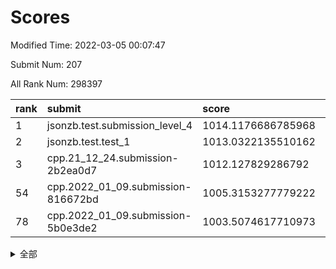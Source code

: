 # Scores

Modified Time: 2022-03-05 00:07:47

Submit Num: 207

All Rank Num: 298397

| rank |               submit               |       score        |       sigma        | pk_num |
| :--- | :--------------------------------- | :----------------- | :----------------- | :----- |
| 1    | jsonzb.test.submission_level_4     | 1014.1176686785968 | 0.8175898057787315 | 5766   |
| 2    | jsonzb.test.test_1                 | 1013.0322135510162 | 0.8232039003299308 | 5768   |
| 3    | cpp.21_12_24.submission-2b2ea0d7   | 1012.127829286792  | 0.7926042351614404 | 5766   |
| 54   | cpp.2022_01_09.submission-816672bd | 1005.3153277779222 | 0.7163086803041642 | 5756   |
| 78   | cpp.2022_01_09.submission-5b0e3de2 | 1003.5074617710973 | 0.7195381304363287 | 5767   |


<details>
<summary>全部</summary>

| rank |                 submit                 |       score        |       sigma        | pk_num |
| :--- | :------------------------------------- | :----------------- | :----------------- | :----- |
| 1    | jsonzb.test.submission_level_4         | 1014.1176686785968 | 0.8175898057787315 | 5766   |
| 2    | jsonzb.test.test_1                     | 1013.0322135510162 | 0.8232039003299308 | 5768   |
| 3    | cpp.21_12_24.submission-2b2ea0d7       | 1012.127829286792  | 0.7926042351614404 | 5766   |
| 4    | gobigger.level_3.submission_level_3_35 | 1011.2454641662105 | 0.7558147811261138 | 5765   |
| 5    | gobigger.level_3.submission_level_3_3  | 1011.1471542711778 | 0.7775070672795354 | 5763   |
| 6    | gobigger.level_3.submission_level_3_26 | 1011.0768243560677 | 0.7667785731327544 | 5766   |
| 7    | gobigger.level_3.submission_level_3_0  | 1011.0577214869476 | 0.7754474600390111 | 5764   |
| 8    | gobigger.level_3.submission_level_3_44 | 1011.0243014422563 | 0.763342434146631  | 5767   |
| 9    | gobigger.level_3.submission_level_3_4  | 1011.0067089178585 | 0.7735975923736566 | 5766   |
| 10   | gobigger.level_3.submission_level_3_32 | 1011.0012979926001 | 0.7722041364931325 | 5765   |
| 11   | gobigger.level_3.submission_level_3_28 | 1010.8113441798233 | 0.7556089288716519 | 5767   |
| 12   | gobigger.level_3.submission_level_3_1  | 1010.8014052986504 | 0.7916681127018633 | 5769   |
| 13   | gobigger.level_3.submission_level_3_10 | 1010.7566992494415 | 0.766183165651788  | 5767   |
| 14   | gobigger.level_3.submission_level_3_29 | 1010.6439272355774 | 0.7539503254389073 | 5764   |
| 15   | gobigger.level_3.submission_level_3_46 | 1010.636700339781  | 0.7623265102844018 | 5762   |
| 16   | gobigger.level_3.submission_level_3_34 | 1010.5511826843408 | 0.7756600634364648 | 5772   |
| 17   | gobigger.level_3.submission_level_3_8  | 1010.4839408175685 | 0.772867964457512  | 5769   |
| 18   | gobigger.level_3.submission_level_3_36 | 1010.4779056198322 | 0.7655964373097278 | 5765   |
| 19   | gobigger.level_3.submission_level_3_30 | 1010.3909023337288 | 0.7728385643250026 | 5766   |
| 20   | gobigger.level_3.submission_level_3_6  | 1010.3841284205428 | 0.7787872631108886 | 5768   |
| 21   | gobigger.level_3.submission_level_3_38 | 1010.364010407247  | 0.7571468152650171 | 5769   |
| 22   | gobigger.level_3.submission_level_3_24 | 1010.2264809646482 | 0.7593887241908261 | 5768   |
| 23   | gobigger.level_3.submission_level_3_2  | 1010.1559488132496 | 0.7794782163891506 | 5766   |
| 24   | gobigger.level_3.submission_level_3_16 | 1010.1039334238191 | 0.7559078786524794 | 5767   |
| 25   | gobigger.level_3.submission_level_3_43 | 1010.0896721875655 | 0.7749826039505358 | 5766   |
| 26   | gobigger.level_3.submission_level_3_22 | 1010.0743549998047 | 0.7680977368813057 | 5770   |
| 27   | gobigger.level_3.submission_level_3_7  | 1010.0672082810142 | 0.7754731129161885 | 5765   |
| 28   | gobigger.level_3.submission_level_3_15 | 1010.061648839712  | 0.7667734294232377 | 5765   |
| 29   | gobigger.level_3.submission_level_3_14 | 1010.0424147161899 | 0.7806424219392393 | 5765   |
| 30   | gobigger.level_3.submission_level_3_31 | 1010.0171372788038 | 0.773655571832693  | 5767   |
| 31   | gobigger.level_3.submission_level_3_9  | 1010.0085017403345 | 0.7558384520879161 | 5767   |
| 32   | gobigger.level_3.submission_level_3_45 | 1009.8318542423694 | 0.7451309942803392 | 5764   |
| 33   | gobigger.level_3.submission_level_3_42 | 1009.8295009763425 | 0.7619741671013347 | 5767   |
| 34   | gobigger.level_3.submission_level_3_21 | 1009.8236989088538 | 0.7435176335233404 | 5764   |
| 35   | gobigger.level_3.submission_level_3_41 | 1009.5928666850489 | 0.7528903687480737 | 5764   |
| 36   | gobigger.level_3.submission_level_3_40 | 1009.5261954193855 | 0.7394494981373253 | 5762   |
| 37   | gobigger.level_3.submission_level_3_37 | 1009.4577851859038 | 0.7575053473992834 | 5765   |
| 38   | gobigger.level_3.submission_level_3_11 | 1009.4177710440492 | 0.7762391213547218 | 5764   |
| 39   | gobigger.level_3.submission_level_3_33 | 1009.4016707293254 | 0.7796522119939517 | 5766   |
| 40   | gobigger.level_3.submission_level_3_23 | 1009.3793151089988 | 0.7473820388703507 | 5767   |
| 41   | gobigger.level_3.submission_level_3_17 | 1009.2901480115013 | 0.7462412201446166 | 5764   |
| 42   | gobigger.level_3.submission_level_3_49 | 1009.2642819250052 | 0.7583756121794223 | 5767   |
| 43   | gobigger.level_3.submission_level_3_27 | 1009.2632668286761 | 0.7541648378175155 | 5765   |
| 44   | gobigger.level_3.submission_level_3_47 | 1009.2057180863651 | 0.7510036663850178 | 5769   |
| 45   | gobigger.level_3.submission_level_3_13 | 1009.1528114111725 | 0.7736264448610337 | 5767   |
| 46   | gobigger.level_3.submission_level_3_48 | 1009.1457153735162 | 0.7310724089727225 | 5768   |
| 47   | gobigger.level_3.submission_level_3_39 | 1009.1381154821148 | 0.7570372492229664 | 5765   |
| 48   | gobigger.level_3.submission_level_3_25 | 1009.070115829559  | 0.7458480842713978 | 5767   |
| 49   | gobigger.level_3.submission_level_3_18 | 1008.8011169428075 | 0.7476054929785545 | 5768   |
| 50   | gobigger.level_3.submission_level_3_12 | 1008.6744188531675 | 0.7228166039307418 | 5772   |
| 51   | gobigger.level_3.submission_level_3_5  | 1008.6228261488376 | 0.731593945699406  | 5767   |
| 52   | gobigger.level_3.submission_level_3_19 | 1008.5538790702407 | 0.7492619088070319 | 5764   |
| 53   | gobigger.level_3.submission_level_3_20 | 1007.5647495840183 | 0.7155223880312449 | 5765   |
| 54   | cpp.2022_01_09.submission-816672bd     | 1005.3153277779222 | 0.7163086803041642 | 5756   |
| 55   | gobigger.level_1.submission_level_1_35 | 1004.7659095320066 | 0.7215287629501689 | 5764   |
| 56   | gobigger.level_1.submission_level_1_14 | 1004.7326360025324 | 0.7338276343071732 | 5765   |
| 57   | gobigger.level_1.submission_level_1_47 | 1004.6973439198316 | 0.73116266887275   | 5772   |
| 58   | gobigger.level_1.submission_level_1_8  | 1004.6450629428477 | 0.7295128748966762 | 5768   |
| 59   | gobigger.level_1.submission_level_1_15 | 1004.422791815683  | 0.7139315482014142 | 5771   |
| 60   | gobigger.level_1.submission_level_1_24 | 1004.2706130104563 | 0.7257643549825675 | 5769   |
| 61   | gobigger.level_1.submission_level_1_38 | 1004.1546913722517 | 0.7068691545741957 | 5765   |
| 62   | gobigger.level_1.submission_level_1_10 | 1004.0648108457846 | 0.7124642424402673 | 5765   |
| 63   | gobigger.level_1.submission_level_1_5  | 1004.0470703050925 | 0.7137171616393202 | 5766   |
| 64   | gobigger.level_1.submission_level_1_1  | 1003.9633548912175 | 0.7290633713605444 | 5767   |
| 65   | gobigger.level_1.submission_level_1_21 | 1003.9302395803608 | 0.7046994956677586 | 5767   |
| 66   | gobigger.level_1.submission_level_1_27 | 1003.8764194020279 | 0.7246576099256434 | 5763   |
| 67   | gobigger.level_1.submission_level_1_46 | 1003.8266919730484 | 0.7095184747404258 | 5768   |
| 68   | gobigger.level_1.submission_level_1_42 | 1003.7711571558635 | 0.7150586214941679 | 5772   |
| 69   | gobigger.level_1.submission_level_1_0  | 1003.6907501465914 | 0.7131034883686845 | 5764   |
| 70   | gobigger.level_1.submission_level_1_34 | 1003.6797289481605 | 0.7166423919587223 | 5768   |
| 71   | gobigger.level_1.submission_level_1_4  | 1003.6280096583587 | 0.7157133332141884 | 5765   |
| 72   | gobigger.level_1.submission_level_1_28 | 1003.5995488979854 | 0.7103310482429889 | 5764   |
| 73   | gobigger.level_1.submission_level_1_44 | 1003.5988335436997 | 0.7114355467527627 | 5765   |
| 74   | gobigger.level_1.submission_level_1_9  | 1003.5837585364409 | 0.7248623767795636 | 5766   |
| 75   | gobigger.level_1.submission_level_1_22 | 1003.5596301330384 | 0.7221745600991758 | 5763   |
| 76   | gobigger.level_1.submission_level_1_39 | 1003.5498733840126 | 0.7156712685080507 | 5766   |
| 77   | gobigger.level_1.submission_level_1_49 | 1003.511312477089  | 0.7335820424536542 | 5765   |
| 78   | cpp.2022_01_09.submission-5b0e3de2     | 1003.5074617710973 | 0.7195381304363287 | 5767   |
| 79   | gobigger.level_1.submission_level_1_48 | 1003.4740132444971 | 0.7208993682857698 | 5768   |
| 80   | gobigger.level_1.submission_level_1_40 | 1003.4546756664093 | 0.7119267253568564 | 5769   |
| 81   | gobigger.level_1.submission_level_1_12 | 1003.4504420677663 | 0.723826932473948  | 5761   |
| 82   | gobigger.level_1.submission_level_1_43 | 1003.3127611732845 | 0.72379685444393   | 5762   |
| 83   | gobigger.level_1.submission_level_1_33 | 1003.2158375647441 | 0.7258550649308847 | 5765   |
| 84   | gobigger.level_1.submission_level_1_13 | 1003.1430809938387 | 0.7284085878835777 | 5765   |
| 85   | gobigger.level_1.submission_level_1_6  | 1003.0733883140067 | 0.7202525581791552 | 5760   |
| 86   | gobigger.level_1.submission_level_1_11 | 1003.0434345690222 | 0.7162505552867756 | 5765   |
| 87   | gobigger.level_1.submission_level_1_37 | 1003.0021806931295 | 0.7060586840481828 | 5767   |
| 88   | gobigger.level_1.submission_level_1_18 | 1003.0006639127103 | 0.7173701033634732 | 5770   |
| 89   | gobigger.level_1.submission_level_1_7  | 1002.9263421840344 | 0.7153464431184637 | 5764   |
| 90   | gobigger.level_1.submission_level_1_20 | 1002.9223597937761 | 0.7097722190991222 | 5765   |
| 91   | gobigger.level_1.submission_level_1_2  | 1002.9171544835525 | 0.7138614284982356 | 5769   |
| 92   | gobigger.level_1.submission_level_1_36 | 1002.9136952625104 | 0.7129008741013815 | 5764   |
| 93   | gobigger.level_1.submission_level_1_29 | 1002.9020016327797 | 0.7016882785671353 | 5767   |
| 94   | gobigger.level_1.submission_level_1_32 | 1002.8300152986877 | 0.7097580375043456 | 5766   |
| 95   | gobigger.level_1.submission_level_1_30 | 1002.804717608563  | 0.7085593495407086 | 5771   |
| 96   | gobigger.level_1.submission_level_1_45 | 1002.7541485891094 | 0.7128235780555364 | 5770   |
| 97   | gobigger.level_1.submission_level_1_17 | 1002.731943660519  | 0.7200428585517592 | 5773   |
| 98   | gobigger.level_1.submission_level_1_16 | 1002.6436851934312 | 0.7159583403277517 | 5764   |
| 99   | gobigger.level_1.submission_level_1_41 | 1002.4593405274929 | 0.7141755370195726 | 5766   |
| 100  | gobigger.level_1.submission_level_1_3  | 1002.4322754932698 | 0.7081241537389845 | 5765   |
| 101  | gobigger.level_1.submission_level_1_31 | 1002.3603808948185 | 0.7150869255310663 | 5762   |
| 102  | gobigger.level_1.submission_level_1_23 | 1002.2130976780002 | 0.709246383199584  | 5763   |
| 103  | gobigger.level_1.submission_level_1_19 | 1001.9964416014024 | 0.7077757298584682 | 5767   |
| 104  | gobigger.level_1.submission_level_1_25 | 1001.7478124734107 | 0.7152365469181574 | 5766   |
| 105  | gobigger.level_1.submission_level_1_26 | 1000.6483391281891 | 0.7148578877798439 | 5769   |
| 106  | gobigger.random.submission_random_5    | 997.6522304761633  | 0.7029966281976636 | 5765   |
| 107  | gobigger.random.submission_random_19   | 997.5756673904934  | 0.7112717458571935 | 5768   |
| 108  | gobigger.random.submission_random_29   | 997.1389776219063  | 0.7143068073439235 | 5767   |
| 109  | gobigger.random.submission_random_32   | 996.9073331269553  | 0.7129760980334116 | 5764   |
| 110  | gobigger.random.submission_random_16   | 996.8982866271206  | 0.7064021684497293 | 5764   |
| 111  | gobigger.random.submission_random_17   | 996.7200110827696  | 0.7106481203897584 | 5766   |
| 112  | gobigger.random.submission_random_48   | 996.5443720943196  | 0.7087816027290261 | 5767   |
| 113  | gobigger.random.submission_random_37   | 996.3592230387094  | 0.698709103949961  | 5761   |
| 114  | gobigger.random.submission_random_13   | 996.3205413879767  | 0.7088658762754141 | 5767   |
| 115  | gobigger.random.submission_random_28   | 996.3006139528458  | 0.7123749576898779 | 5765   |
| 116  | gobigger.random.submission_random_45   | 996.240286906089   | 0.7010869631839877 | 5766   |
| 117  | gobigger.random.submission_random_2    | 996.2315302081009  | 0.7071511887986646 | 5762   |
| 118  | gobigger.random.submission_random_30   | 996.2196945431186  | 0.7078164582892335 | 5767   |
| 119  | gobigger.random.submission_random_8    | 996.1669311200748  | 0.7076050285867557 | 5768   |
| 120  | gobigger.random.submission_random_41   | 996.1600323536105  | 0.7209638070511653 | 5765   |
| 121  | gobigger.random.submission_random_42   | 996.1528412948429  | 0.7094357497350967 | 5767   |
| 122  | gobigger.random.submission_random_11   | 996.0940785490726  | 0.711322966596031  | 5765   |
| 123  | gobigger.random.submission_random_14   | 996.0866612209592  | 0.7143818629601195 | 5766   |
| 124  | gobigger.random.submission_random_44   | 996.0829493200562  | 0.7117594966610016 | 5766   |
| 125  | gobigger.random.submission_random_7    | 996.0773408532613  | 0.7129394436769941 | 5767   |
| 126  | gobigger.random.submission_random_3    | 996.0405563769725  | 0.7146514622579592 | 5764   |
| 127  | gobigger.random.submission_random_1    | 996.0097678297356  | 0.7051060911132577 | 5765   |
| 128  | gobigger.random.submission_random_6    | 995.9725864925787  | 0.7078487697610265 | 5769   |
| 129  | gobigger.random.submission_random_33   | 995.9696554995108  | 0.7080361572683467 | 5769   |
| 130  | gobigger.random.submission_random_35   | 995.9671588624753  | 0.7038699963422463 | 5769   |
| 131  | gobigger.random.submission_random_25   | 995.9460129869087  | 0.7198483945947963 | 5769   |
| 132  | gobigger.random.submission_random_27   | 995.9312001876289  | 0.7111968511342409 | 5767   |
| 133  | gobigger.random.submission_random_43   | 995.9257700273162  | 0.7248864375984567 | 5763   |
| 134  | gobigger.random.submission_random_12   | 995.8923851146487  | 0.7120363017794185 | 5763   |
| 135  | gobigger.random.submission_random_38   | 995.8614343072195  | 0.7048041494632191 | 5763   |
| 136  | gobigger.random.submission_random_46   | 995.8550423550232  | 0.708114621365054  | 5765   |
| 137  | gobigger.random.submission_random_31   | 995.770772137823   | 0.7092897846147811 | 5764   |
| 138  | gobigger.random.submission_random_26   | 995.7537928636201  | 0.7098443781834842 | 5765   |
| 139  | gobigger.random.submission_random_24   | 995.7034027234284  | 0.7097250069967143 | 5759   |
| 140  | gobigger.random.submission_random_22   | 995.6741312622847  | 0.7071239080984492 | 5769   |
| 141  | gobigger.random.submission_random_34   | 995.6680754784041  | 0.7110157812397563 | 5765   |
| 142  | gobigger.random.submission_random_39   | 995.6278477134966  | 0.7116562586703736 | 5768   |
| 143  | gobigger.random.submission_random_9    | 995.5984697155544  | 0.732449481799384  | 5769   |
| 144  | gobigger.random.submission_random_10   | 995.5556228535374  | 0.7129615890121356 | 5766   |
| 145  | gobigger.random.submission_random_23   | 995.5438690241376  | 0.7033229198863162 | 5765   |
| 146  | gobigger.random.submission_random_21   | 995.5367513636608  | 0.7060728605936615 | 5765   |
| 147  | gobigger.random.submission_random_0    | 995.5277482364519  | 0.7190219750376226 | 5769   |
| 148  | gobigger.random.submission_random_4    | 995.4803244130678  | 0.7130766661166266 | 5770   |
| 149  | gobigger.random.submission_random_47   | 995.3990909960958  | 0.7093668760244223 | 5768   |
| 150  | gobigger.random.submission_random_15   | 995.3595972437041  | 0.706961278633791  | 5769   |
| 151  | gobigger.random.submission_random_18   | 995.3453297391443  | 0.7143599687269434 | 5758   |
| 152  | gobigger.random.submission_random_36   | 995.3247342521034  | 0.70873150490071   | 5768   |
| 153  | gobigger.random.submission_random_20   | 995.3080340530814  | 0.7143855603035733 | 5766   |
| 154  | gobigger.random.submission_random_49   | 994.5761940205292  | 0.724214968322916  | 5764   |
| 155  | gobigger.level_2.submission_level_2_19 | 994.4099868655484  | 0.7209308889468126 | 5766   |
| 156  | gobigger.level_2.submission_level_2_23 | 994.2877894414158  | 0.72165342690685   | 5764   |
| 157  | gobigger.level_2.submission_level_2_39 | 994.2743322714041  | 0.7187694125074864 | 5766   |
| 158  | gobigger.random.submission_random_40   | 994.256872606055   | 0.724008957048578  | 5769   |
| 159  | gobigger.level_2.submission_level_2_24 | 993.8775667029023  | 0.7323926062032966 | 5765   |
| 160  | gobigger.level_2.submission_level_2_6  | 993.3479958755704  | 0.7349808004344532 | 5759   |
| 161  | gobigger.level_2.submission_level_2_48 | 993.1505026648784  | 0.7347900476334073 | 5765   |
| 162  | gobigger.level_2.submission_level_2_17 | 993.0654045532968  | 0.7484893150013564 | 5770   |
| 163  | gobigger.level_2.submission_level_2_1  | 992.9413601903481  | 0.7444291153095763 | 5772   |
| 164  | gobigger.level_2.submission_level_2_38 | 992.8375958443974  | 0.7493447378835386 | 5765   |
| 165  | gobigger.level_2.submission_level_2_40 | 992.8148616603396  | 0.7390514687356269 | 5772   |
| 166  | gobigger.level_2.submission_level_2_8  | 992.8066320776818  | 0.7402051206390688 | 5766   |
| 167  | gobigger.level_2.submission_level_2_18 | 992.8027121242784  | 0.7112774710252608 | 5767   |
| 168  | gobigger.level_2.submission_level_2_43 | 992.7857924372693  | 0.7407507246759908 | 5767   |
| 169  | gobigger.level_2.submission_level_2_22 | 992.7822998902125  | 0.7248721211052873 | 5770   |
| 170  | gobigger.level_2.submission_level_2_28 | 992.6996578801277  | 0.7529871953226966 | 5765   |
| 171  | gobigger.level_2.submission_level_2_29 | 992.6101868017281  | 0.7345999827236405 | 5773   |
| 172  | gobigger.level_2.submission_level_2_20 | 992.5063344585734  | 0.7297270189804076 | 5769   |
| 173  | gobigger.level_2.submission_level_2_14 | 992.5019596617573  | 0.7322179722798855 | 5767   |
| 174  | gobigger.level_2.submission_level_2_33 | 992.4585925318502  | 0.7392618823576668 | 5766   |
| 175  | gobigger.level_2.submission_level_2_25 | 992.3630681817336  | 0.7421427313557959 | 5764   |
| 176  | gobigger.level_2.submission_level_2_9  | 992.3035035097622  | 0.7306598727694176 | 5767   |
| 177  | gobigger.level_2.submission_level_2_37 | 992.2995636928559  | 0.7517162060307122 | 5765   |
| 178  | gobigger.level_2.submission_level_2_27 | 992.1497060632188  | 0.7415633752433101 | 5761   |
| 179  | gobigger.level_2.submission_level_2_21 | 992.0710258138005  | 0.7485461952003347 | 5766   |
| 180  | gobigger.level_2.submission_level_2_41 | 992.0221199425152  | 0.751433217646851  | 5762   |
| 181  | gobigger.level_2.submission_level_2_4  | 992.0039832361726  | 0.7331562873962663 | 5770   |
| 182  | gobigger.level_2.submission_level_2_11 | 991.9946665745666  | 0.7463295948919562 | 5770   |
| 183  | gobigger.level_2.submission_level_2_30 | 991.854968194964   | 0.7433136919901523 | 5767   |
| 184  | gobigger.level_2.submission_level_2_15 | 991.6846386290727  | 0.7545003853029459 | 5765   |
| 185  | gobigger.level_2.submission_level_2_12 | 991.6353697365687  | 0.7373661791830171 | 5768   |
| 186  | gobigger.level_2.submission_level_2_49 | 991.611503275319   | 0.7442642724961683 | 5763   |
| 187  | gobigger.level_2.submission_level_2_44 | 991.5931677783539  | 0.7503977837912728 | 5765   |
| 188  | gobigger.level_2.submission_level_2_46 | 991.5913664701451  | 0.7499109516314558 | 5763   |
| 189  | gobigger.level_2.submission_level_2_3  | 991.5463606460247  | 0.7950022193886619 | 5768   |
| 190  | gobigger.level_2.submission_level_2_16 | 991.5188158729204  | 0.7583299810287196 | 5762   |
| 191  | gobigger.level_2.submission_level_2_26 | 991.4661053801959  | 0.7595208419910421 | 5768   |
| 192  | gobigger.level_2.submission_level_2_13 | 991.3774315861382  | 0.7597017560575763 | 5770   |
| 193  | gobigger.level_2.submission_level_2_31 | 991.3621187296734  | 0.740881918051928  | 5764   |
| 194  | gobigger.level_2.submission_level_2_2  | 991.3521114347495  | 0.7588396072483116 | 5768   |
| 195  | gobigger.level_2.submission_level_2_42 | 991.3211531136463  | 0.7496129287287234 | 5766   |
| 196  | gobigger.level_2.submission_level_2_36 | 991.2994969098633  | 0.775699383578235  | 5767   |
| 197  | gobigger.level_2.submission_level_2_0  | 991.2382196650532  | 0.7717491760504854 | 5764   |
| 198  | gobigger.level_2.submission_level_2_45 | 991.187202585359   | 0.7540405844849049 | 5767   |
| 199  | gobigger.level_2.submission_level_2_35 | 991.1270783215774  | 0.7483677429230147 | 5768   |
| 200  | gobigger.level_2.submission_level_2_7  | 991.1107361560697  | 0.7443653144858782 | 5766   |
| 201  | gobigger.level_2.submission_level_2_32 | 990.9758623920152  | 0.7349489978789387 | 5766   |
| 202  | gobigger.level_2.submission_level_2_5  | 990.9551255892281  | 0.778166087932367  | 5772   |
| 203  | gobigger.level_2.submission_level_2_34 | 990.5603210021408  | 0.7747289666206316 | 5765   |
| 204  | gobigger.level_2.submission_level_2_10 | 989.9131254395551  | 0.7903349386481694 | 5764   |
| 205  | gobigger.level_2.submission_level_2_47 | 989.807326485148   | 0.7693279793246364 | 5771   |
| 206  | gobigger.none.submission_none_0        | 979.2496677265808  | 1.168951908187749  | 5766   |
| 207  | gobigger.none.submission_none_1        | 975.5294683709511  | 1.5094759950197114 | 5759   |

</details>